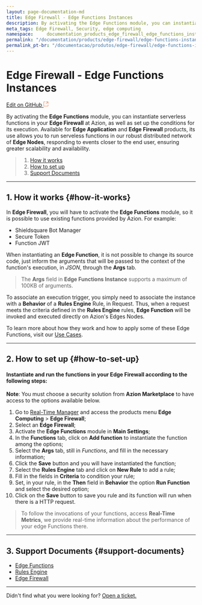 ```yaml
---
layout: page-documentation-md
title: Edge Firewall - Edge Functions Instances
description: By activating the Edge Functions module, you can instantiate serverless functions in your *Edge Firewall* at Azion, as well as set up the conditions for its execution.
meta_tags: Edge Firewall, Security, edge computing
namespace:     documentation_products_edge_firewall_edge_functions_instances
permalink: "/documentation/products/edge-firewall/edge-functions-instances/"
permalink_pt-br: "/documentacao/produtos/edge-firewall/edge-functions-instances/"
---
```

# Edge **Firewall - Edge Functions Instances**

[Edit on GitHub <svg width="14" height="14" xmlns="http://www.w3.org/2000/svg"><g fill="none" stroke="#F3652B"><path d="M4.81.71H.672v11.43H12.1V8.001" stroke-width=".8"/><path d="M6.87.786h5.155V5.94M6.31 6.5L12.026.786"/></g></svg>](https://github.com/aziontech/docs_en/edit/master/products/edge-firewall/edge-functions-instances/2021-01-14-index.md)

By activating the **Edge Functions** module, you can instantiate serverless functions in your **Edge Firewall** at Azion, as well as set up the conditions for its execution. Available for **Edge Application** and **Edge Firewall** products, its use allows you to run serveless functions in our robust distributed network of **Edge Nodes**, responding to events closer to the end user, ensuring greater scalability and availability.

> 1. [How it works](#how-it-works)
> 2. [How to set up](#how-to-set-up)
> 3. [Support Documents](#support-documents)

---

## 1. How it works {#how-it-works}

In **Edge Firewall**, you will have to activate the **Edge Functions** module, so it is possible to use existing functions provided by Azion. For example:

* Shieldsquare Bot Manager
* Secure Token
* Function JWT

When instantiating an **Edge Function**, it is not possible to change its source code, just inform the arguments that will be passed to the context of the function's execution, in *JSON*, through the **Args** tab.

> The **Args** field in **Edge Functions Instance** supports a maximum of 100KB of arguments.

To associate an execution trigger, you simply need to associate the instance with a **Behavior** of a **Rules Engine** Rule, in Request. Thus, when a request meets the criteria defined in the **Rules Engine** rules, **Edge Function** will be invoked and executed directly on Azion's Edges Nodes.

To learn more about how they work and how to apply some of these Edge Functions, visit our [Use Cases](https://www.azion.com/en/documentation/use-cases/).

---

## 2. How to set up {#how-to-set-up}

#### Instantiate and run the functions in your Edge Firewall according to the following steps:

**Note**: You must choose a security solution from **Azion Marketplace** to have access to the options available below.

1.  Go to [Real-Time Manager](https://manager.azion.com/) and access the products menu **Edge Computing** > **Edge  Firewall**;
2.  Select an **Edge Firewall**;
3.  Activate the **Edge Functions** module in **Main Settings**;
4.  In the **Functions** tab, click  on **Add function** to instantiate the function among the options;
5.  Select the **Args** tab, still in *Functions*, and fill in the necessary information;
6.  Click the **Save** button and you will have instantiated the function;
7.  Select the **Rules Engine** tab and click on **New Rule** to add a rule;
8.  Fill in the fields in **Criteria** to condition your rule;
9.  Set, in your rule, in the **Then** field in **Behavior** the option **Run Function** and select the desired option;
10.  Click on  the **Save** button to save you rule and its function will run when there is a HTTP request.

> To follow the invocations of your functions, access **Real-Time Metrics**, we provide real-time information about the performance of your edge Functions there.

---

## 3. Support Documents {#support-documents}

* [Edge Functions](https://www.azion.com/en/documentation/products/edge-functions/)
* [Rules Engine](https://www.azion.com/en/documentation/products/edge-application/rules-engine/)
* [Edge Firewall](https://www.azion.com/en/documentation/products/edge-firewall/)

---

Didn't find what you were looking for? [Open a ticket.](https://tickets.azion.com/)

